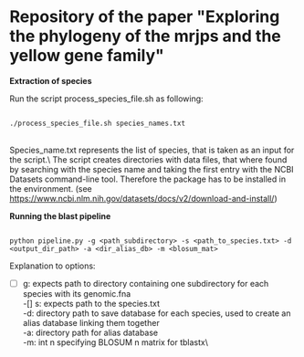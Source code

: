 # Repository of the paper "Exploring the phylogeny of the mrjps and the yellow gene family"

**Extraction of species**

Run the script process_species_file.sh as following: 

```shell

./process_species_file.sh species_names.txt

```
\
Species_name.txt represents the list of species, that is taken as an input for the script.\ 
The script creates directories with data files, that where found by searching with the species name and taking the first entry with the NCBI Datasets command-line tool. Therefore the package has to be installed in the environment. (see https://www.ncbi.nlm.nih.gov/datasets/docs/v2/download-and-install/)



**Running the blast pipeline**

```shell

python pipeline.py -g <path_subdirectory> -s <path_to_species.txt> -d <output_dir_path> -a <dir_alias_db> -m <blosum_mat>

```
Explanation to options: 
- [ ] g: expects path to directory containing one subdirectory for each species with its genomic.fna\
-[] s: expects path to the species.txt\
-d: directory path to save database for each species, used to create an alias database linking them together\
-a: directory path for alias database\
-m: int n specifying BLOSUM n matrix for tblastx\
